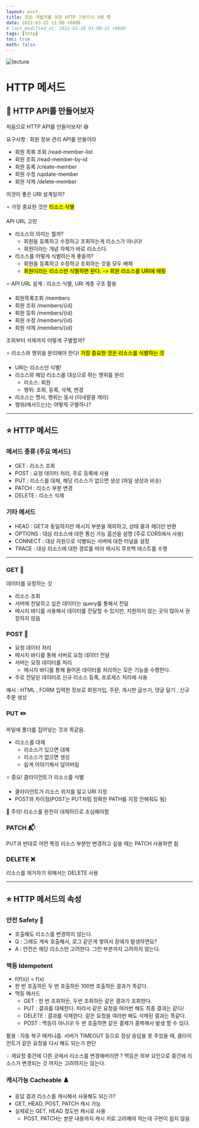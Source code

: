 ```yaml
---
layout: post
title: 모든 개발자를 위한 HTTP 기본지식 3편 🌎
date: 2022-03-22 11:00 +0800
# last_modified_at: 2022-02-16 01:08:25 +0800
tags: [http]
toc: true
math: false
---
```


![lecture](https://cdn.inflearn.com/public/courses/326277/cover/52d4f143-b470-4109-96cb-a0b146fb42ed/http.png)

# HTTP 메서드

## 🍳 HTTP API를 만들어보자

처음으로 HTTP API를 만들어보자! 😅

요구사항 : 회원 정보 관리 API를 만들어라

- 회원 목록 조회 /read-member-list
- 회원 조회 /read-member-by-id
- 회원 등록 /create-member
- 회원 수정 /update-member
- 회원 삭제 /delete-member

이것이 좋은 URI 설계일까?

⭐ 가장 중요한 것은 <mark>리소스 식별</mark>

API URL 고민

- 리소스의 의미는 뭘까?
  - 회원을 등록하고 수정하고 조회하는게 리소스가 아니다!
  - 회원이라는 개념 자체가 바로 리소스다.
- 리소스를 어떻게 식별하는게 좋을까?
  - 회원을 등록하고 수정하고 조회하는 것을 모두 배제
  - <mark>회원이라는 리소스만 식별하면 된다. -> 회원 리소스를 URI에 매핑</mark>

⭐ API URL 설계 : 리소스 식별, URI 계층 구조 활용

- 회원목록조회 /members
- 회원 조회 /members/{id}
- 회원 등회 /members/{id}
- 회원 수정 /members/{id}
- 회원 삭제 /members/{id}

조회부터 삭제까지 어떻게 구별할까?

⭐ 리소스와 행위을 분리해야 한다!
<mark>가장 중요한 것은 리소스를 식별하는 것</mark>

- URI는 리소스만 식별!
- 리소스와 해당 리소스를 대상으로 하는 행위를 분리
  - 리소스: 회원
  - 행위: 조회, 등록, 삭제, 변경
- 리소스는 명사, 행위는 동사 (미네랄을 캐라)
- 행위(메서드는)는 어떻게 구별하나?

---

## ⭐ HTTP 메서드

### 메서드 종류 (주요 메서드)

- GET : 리소스 조회
- POST : 요청 데이터 처리, 주로 등록에 사용
- PUT : 리소스를 대체, 해당 리소스가 없으면 생성 (파일 생성과 비슷)
- PATCH : 리소스 부분 변경
- DELETE : 리소스 삭제

### 기타 메서드

- HEAD : GET과 동일하지만 메시지 부분을 제외하고, 상태 줄과 헤더만 반환
- OPTIONS : 대상 리소스에 대한 통신 가능 옵션을 설명 (주로 CORS에서 사용)
- CONNECT : 대상 자원으로 식별되는 서버에 대한 터널을 설정
- TRACE : 대상 리소스에 대한 경로를 따라 메시지 루프백 테스트를 수행

---

### GET 🔬

데이터를 요청하는 것

- 리소스 조회
- 서버에 전달하고 싶은 데이터는 query를 통해서 전달
- 메시지 바디를 사용해서 데이터를 전달할 수 있지만, 지원하지 않는 곳이 많아서 권장하지 않음

### POST 📮

- 요청 데이터 처리
- 메시지 바디를 통해 서버로 요청 데이터 전달
- 서버는 요청 데이터를 처리
  - 메시지 바디를 통해 들어온 데이터를 처리하는 모든 기능을 수행한다.
- 주로 전달된 데이터로 신규 리소스 등록, 프로세스 처리에 사용

예시 : HTML , FORM 입력한 정보로 회원가입, 주문, 게시판 글쓰기, 댓글 달기 , 신규 주문 생성

### PUT ✏️

파일에 폴더를 집어넣는 것과 똑같음.

- 리소스를 대체
  - 리소스가 있으면 대체
  - 리소스가 없으면 생성
  - 쉽게 이야기해서 덮어버림

⭐ 중요! 클라이언트가 리소스를 식별

- 클라이언트가 리소스 위치를 알고 URI 지정
- POST와 차이점(POST는 PUT처럼 정확한 PATH를 지정 안해줘도 됨)

🔴 주의! 리소스를 완전히 대체하므로 조심해야함

### PATCH 📬

PUT과 반대로 어떤 특정 리소스 부분만 변경하고 싶을 때는 PATCH 사용하면 됨

### DELETE ❌

리소스를 제거하기 위해서는 DELETE 사용

---

## ⭐ HTTP 메서드의 속성

### 안전 Safety 🧷

- 호출해도 리소스를 변경하지 않는다.
- Q : 그래도 계속 호출해서, 로그 같은게 쌓여서 장애가 발생하면요?
- A : 안전은 해당 리소스만 고려한다. 그런 부분까지 고려하지 않는다.

### 멱등 Idempotent

- f(f(x)) = f(x)
- 한 번 호출하든 두 번 호출하든 100번 호출하든 결과가 똑같다.
- 멱등 메서드
  - GET : 한 번 조회하든, 두번 조회하든 같은 결과가 조회한다.
  - PUT : 결과를 대체한다. 따라서 같은 요청을 여러번 해도 최종 결과는 같다/
  - DELETE : 결과를 삭제한다. 같은 요청을 여러번 해도 삭제된 결과는 똑같다.
  - POST : 멱등이 아니다! 두 번 호출하면 같은 결제가 중복해서 발생 할 수 있다.

활용 : 자동 복구 매커니즘. 서버가 TIMEOUT 등으로 정상 응답을 못 주었을 때, 클라이언트가 같은 요청을 다시 해도 되는가 판단

💡 재요청 중간에 다른 곳에서 리소스를 변경해버리면 ?
멱등은 외부 요인으로 중간에 리소스가 변경되는 것 까지는 고려하지는 않는다.

### 캐시가능 Cacheable ♟️

- 응답 결과 리소스를 캐시해서 사용해도 되는가?
- GET, HEAD, POST, PATCH 캐시 가능
- 실제로는 GET, HEAD 정도만 캐시로 사용
  - POST, PATCH는 본문 내용까지 캐시 키로 고려해야 하는데 구현이 쉽지 않음
